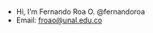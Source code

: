 - Hi, I’m Fernando Roa O. @fernandoroa
- Email: froao@unal.edu.co

<!---
fernandoroa/fernandoroa is a ✨ special ✨ repository because its `README.md` (this file) appears on your GitHub profile.
You can click the Preview link to take a look at your changes.
--->
